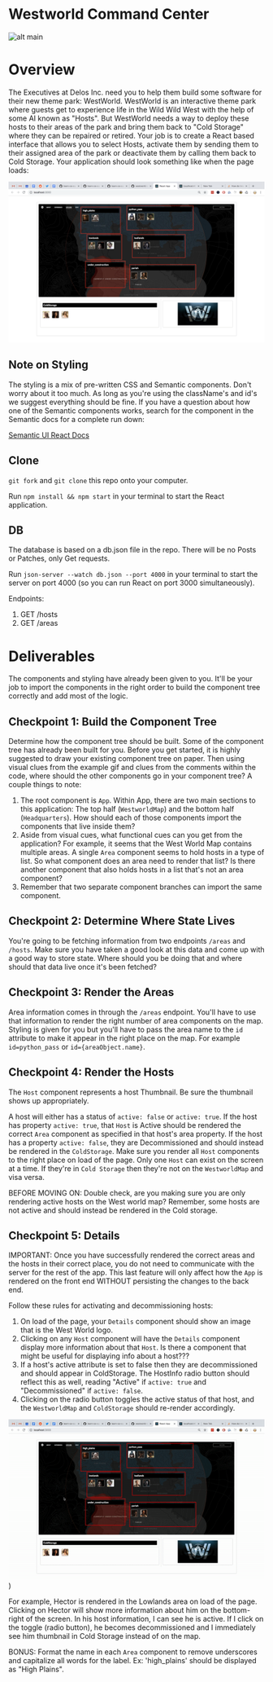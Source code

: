 # Westworld Command Center

![alt main](https://cdn-images-1.medium.com/max/2000/1*BnjGd8N6zu9-Fe6stEJDEg.png)


Overview
========
The Executives at Delos Inc. need you to help them build some software for their new theme park: WestWorld. WestWorld is an interactive theme park where guests get to experience life in the Wild Wild West with the help of some AI known as "Hosts". But WestWorld needs a way to deploy these hosts to their areas of the park and bring them back to "Cold Storage" where they can be repaired or retired. Your job is to create a React based interface that allows you to select Hosts, activate them by sending them to their assigned area of the park or deactivate them by calling them back to Cold Storage. Your application should look something like when the page loads:

![alt example](./public/picture.png)

Note on Styling
---------------
The styling is a mix of pre-written CSS and Semantic components. Don't worry about it too much. As long as you're using the className's and id's we suggest everything should be fine. If you have a question about how one of the Semantic components works, search for the component in the Semantic docs for a complete run down:

[Semantic UI React Docs](https://react.semantic-ui.com/)

Clone
-----
`git fork` and `git clone` this repo onto your computer.

Run `npm install && npm start` in your terminal to start the React application.

DB
--
The database is based on a db.json file in the repo. There will be no Posts or Patches, only Get requests.

Run `json-server --watch db.json --port 4000` in your terminal to start the server on port 4000 (so you can run React on port 3000 simultaneously).

Endpoints:
1. GET /hosts
2. GET /areas


Deliverables
============

The components and styling have already been given to you. It'll be your job to import the components in the right order to build the component tree correctly and add most of the logic.

Checkpoint 1: Build the Component Tree
--------------------------------------
Determine how the component tree should be built. Some of the component tree has already been built for you. Before you get started, it is highly suggested to draw your existing component tree on paper. Then using visual clues from the example gif and clues from the comments within the code, where should the other components go in your component tree? A couple things to note:

1. The root component is `App`. Within App, there are two main sections to this application: The top half (`WestworldMap`) and the bottom half (`Headquarters`). How should each of those components import the components that live inside them?
2. Aside from visual cues, what functional cues can you get from the application? For example, it seems that the  West World Map contains multiple areas. A single `Area` component seems to hold hosts in a type of list. So what component does an area need to render that list? Is there another component that also holds hosts in a list that's not an area component?
3. Remember that two separate component branches can import the same component.

Checkpoint 2: Determine Where State Lives
-----------------------------------------
You're going to be fetching information from two endpoints `/areas` and `/hosts`. Make sure you have taken a good look at this data and come up with a good way to store state. Where should you be doing that and where should that data live once it's been fetched?

Checkpoint 3: Render the Areas
------------------------------
Area information comes in through the `/areas` endpoint. You'll have to use that information to render the right number of area components on the map. Styling is given for you but you'll have to pass the area name to the `id` attribute to make it appear in the right place on the map. For example `id=python_pass` or `id={areaObject.name}`.

Checkpoint 4: Render the Hosts
------------------------------
The `Host` component represents a host Thumbnail. Be sure the thumbnail shows up appropriately.

A host will either has a status of `active: false` or `active: true`. If the host has property `active: true`, that `Host` is Active should be rendered the correct `Area` component as specified in that host's area property. If the host has a property `active: false`, they are Decommissioned and should instead be rendered in the `ColdStorage`. Make sure you render all `Host` components to the right place on load of the page. Only one `Host` can exist on the screen at a time. If they're in `Cold Storage` then they're not on the `WestworldMap` and visa versa.

BEFORE MOVING ON: Double check, are you making sure you are only rendering active hosts on the West world map? Remember, some hosts are not active and should instead be rendered in the Cold storage.

Checkpoint 5: Details
---------------------------
IMPORTANT: Once you have successfully rendered the correct areas and the hosts in their correct place, you do not need to communicate with the server for the rest of the app. This last feature will only affect how the `App` is rendered on the front end WITHOUT persisting the changes to the back end.

Follow these rules for activating and decommissioning hosts:

1. On load of the page, your `Details` component should show an image that is the West World logo.
2. Clicking on any `Host` component will have the `Details` component display more information about that `Host`. Is there a component that might be useful for displaying info about a host???
3. If a host's active attribute is set to false then they are decommissioned and should appear in ColdStorage. The HostInfo radio button should reflect this as well, reading "Active" if `active: true` and "Decommissioned" if `active: false`.
4. Clicking on the radio button toggles the active status of that host, and the `WestworldMap` and `ColdStorage` should re-render accordingly.

![alt example](./public/gif.gif))

For example, Hector is rendered in the Lowlands area on load of the page. Clicking on Hector will show more information about him on the bottom-right of the screen. In his host information, I can see he is active. If I click on the toggle (radio button), he becomes decommissioned and I immediately see him thumbnail in Cold Storage instead of on the map.

BONUS: Format the name in each `Area` component to remove underscores and capitalize all words for the label. Ex: 'high_plains' should be displayed as "High Plains".
